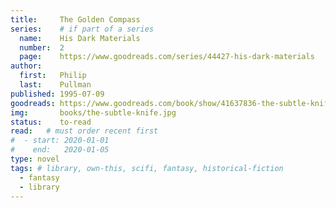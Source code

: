 ```yaml
---
title:     The Golden Compass
series:    # if part of a series
  name:    His Dark Materials 
  number:  2
  page:    https://www.goodreads.com/series/44427-his-dark-materials
author: 
  first:   Philip 
  last:    Pullman
published: 1995-07-09 
goodreads: https://www.goodreads.com/book/show/41637836-the-subtle-knife
img:       books/the-subtle-knife.jpg
status:    to-read
read:   # must order recent first
#  - start: 2020-01-01
#    end:   2020-01-05
type: novel
tags: # library, own-this, scifi, fantasy, historical-fiction
  - fantasy
  - library
---
```


